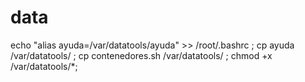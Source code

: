 # data
echo "alias ayuda=/var/datatools/ayuda" >> /root/.bashrc  ;
cp ayuda /var/datatools/ ;
cp contenedores.sh /var/datatools/ ;
chmod +x  /var/datatools/*;
